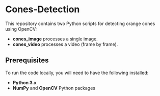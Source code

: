 # Cones-Detection
This repository contains two Python scripts for detecting orange cones using OpenCV:
- **cones_image** processes a single image.
- **cones_video** processes a video (frame by frame).

## Prerequisites

To run the code locally, you will need to have the following installed:

- **Python 3.x**
- **NumPy** and **OpenCV** Python packages
